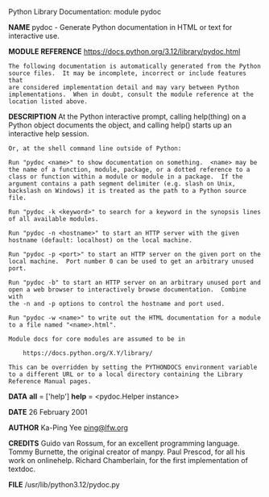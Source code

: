 Python Library Documentation: module pydoc

**NAME**
    pydoc - Generate Python documentation in HTML or text for interactive use.

**MODULE REFERENCE**
    https://docs.python.org/3.12/library/pydoc.html

    The following documentation is automatically generated from the Python
    source files.  It may be incomplete, incorrect or include features that
    are considered implementation detail and may vary between Python
    implementations.  When in doubt, consult the module reference at the
    location listed above.

**DESCRIPTION**
    At the Python interactive prompt, calling help(thing) on a Python object
    documents the object, and calling help() starts up an interactive
    help session.

    Or, at the shell command line outside of Python:

    Run "pydoc <name>" to show documentation on something.  <name> may be
    the name of a function, module, package, or a dotted reference to a
    class or function within a module or module in a package.  If the
    argument contains a path segment delimiter (e.g. slash on Unix,
    backslash on Windows) it is treated as the path to a Python source file.

    Run "pydoc -k <keyword>" to search for a keyword in the synopsis lines
    of all available modules.

    Run "pydoc -n <hostname>" to start an HTTP server with the given
    hostname (default: localhost) on the local machine.

    Run "pydoc -p <port>" to start an HTTP server on the given port on the
    local machine.  Port number 0 can be used to get an arbitrary unused port.

    Run "pydoc -b" to start an HTTP server on an arbitrary unused port and
    open a web browser to interactively browse documentation.  Combine with
    the -n and -p options to control the hostname and port used.

    Run "pydoc -w <name>" to write out the HTML documentation for a module
    to a file named "<name>.html".

    Module docs for core modules are assumed to be in

        https://docs.python.org/X.Y/library/

    This can be overridden by setting the PYTHONDOCS environment variable
    to a different URL or to a local directory containing the Library
    Reference Manual pages.

**DATA**
    **__all__** = ['help']
    **help** = <pydoc.Helper instance>

**DATE**
    26 February 2001

**AUTHOR**
    Ka-Ping Yee <ping@lfw.org>

**CREDITS**
    Guido van Rossum, for an excellent programming language.
    Tommy Burnette, the original creator of manpy.
    Paul Prescod, for all his work on onlinehelp.
    Richard Chamberlain, for the first implementation of textdoc.

**FILE**
    /usr/lib/python3.12/pydoc.py

